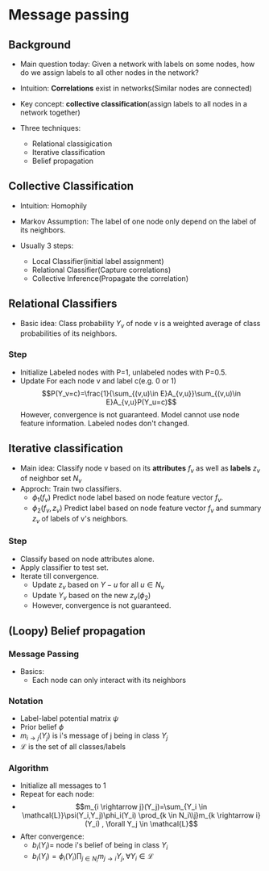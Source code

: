 # Message passing

## Background

- Main question today:
  Given a network with labels on some nodes, how do we assign labels to all other nodes in the network?

- Intuition: **Correlations** exist in networks(Similar nodes are connected)

- Key concept: **collective classification**(assign labels to all nodes in a network together)
- Three techniques:
  - Relational classigication
  - Iterative classification
  - Belief propagation

## Collective Classification

- Intuition: Homophily

- Markov Assumption: The label of one node only depend on the label of its neighbors.

- Usually 3 steps:
  - Local Classifier(initial label assignment)
  - Relational Classifier(Capture correlations)
  - Collective Inference(Propagate the correlation)

## Relational Classifiers

- Basic idea:
  Class probability $Y_v$ of node v is a weighted average of class probabilities of its neighbors.

### Step

- Initialize
  Labeled nodes with P=1, unlabeled nodes with P=0.5.
- Update
  For each node v and label c(e.g. 0 or 1)
  $$P(Y_v=c)=\frac{1}{\sum_{(v,u)\in E}A_{v,u}}\sum_{(v,u)\in E}A_{v,u}P(Y_u=c)$$
  However, convergence is not guaranteed.
  Model cannot use node feature information.
  Labeled nodes don't changed.

## Iterative classification

- Main idea: Classify node v based on its **attributes** $f_v$ as well as **labels** $z_v$ of neighbor set $N_v$
- Approch: Train two classifiers.
  - $\phi_1(f_v)$ Predict node label based on node feature vector $f_v$.
  - $\phi_2(f_v,z_v)$ Predict label based on node feature vector $f_v$ and summary $z_v$ of labels of v's neighbors.

### Step

- Classify based on node attributes alone.
- Apply classifier to test set.
- Iterate till convergence.
  - Update $z_v$ based on $Y-u$ for all $u \in N_v$
  - Update $Y_v$ based on the new $z_v(\phi_2)$
  - However, convergence is not guaranteed.

## (Loopy) Belief propagation

### Message Passing

- Basics:
  - Each node can only interact with its neighbors

### Notation

- Label-label potential matrix $\psi$
- Prior belief $\phi$
- $m_{i\rightarrow j}(Y_j)$ is i's message of j being in class $Y_j$
- $\mathcal{L}$ is the set of all classes/labels

### Algorithm

- Initialize all messages to 1
- Repeat for each node:
- $$m_{i \rightarrow j}(Y_j)=\sum_{Y_i \in \mathcal{L}}\psi(Y_i,Y_j)\phi_i(Y_i) \prod_{k \in N_i\\j}m_{k \rightarrow i}(Y_i) ,     \forall Y_j \in \mathcal{L}$$
- After convergence:
  - $b_i(Y_i)=$ node i's belief of being in class $Y_i$
  - $b_i(Y_i)=\phi_i(Y_i)\prod_{j \in N_i}m_{j \rightarrow i}{Y_j}, \forall Y_i \in \mathcal{L}$
